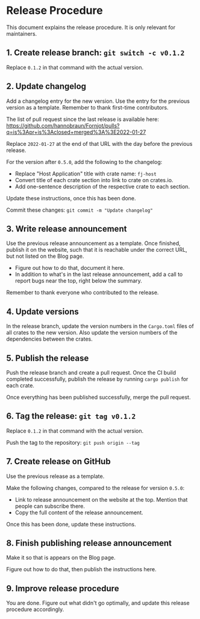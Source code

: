 # Release Procedure

This document explains the release procedure. It is only relevant for maintainers.


## 1. Create release branch: `git switch -c v0.1.2`

Replace `0.1.2` in that command with the actual version.


## 2. Update changelog

Add a changelog entry for the new version. Use the entry for the previous version as a template. Remember to thank first-time contributors.

The list of pull request since the last release is available here:
https://github.com/hannobraun/Fornjot/pulls?q=is%3Apr+is%3Aclosed+merged%3A%3E2022-01-27

Replace `2022-01-27` at the end of that URL with the day before the previous release.

For the version after `0.5.0`, add the following to the changelog:
- Replace "Host Application" title with crate name: `fj-host`
- Convert title of each crate section into link to crate on crates.io.
- Add one-sentence description of the respective crate to each section.

Update these instructions, once this has been done.

Commit these changes: `git commit -m "Update changelog"`


## 3. Write release announcement

Use the previous release announcement as a template. Once finished, publish it on the website, such that it is reachable under the correct URL, but not listed on the Blog page.

- Figure out how to do that, document it here.
- In addition to what's in the last release announcement, add a call to report bugs near the top, right below the summary.

Remember to thank everyone who contributed to the release.


## 4. Update versions

In the release branch, update the version numbers in the `Cargo.toml` files of all crates to the new version. Also update the version numbers of the dependencies between the crates.


## 5. Publish the release

Push the release branch and create a pull request. Once the CI build completed successfully, publish the release by running `cargo publish` for each crate.

Once everything has been published successfully, merge the pull request.


## 6. Tag the release: `git tag v0.1.2`

Replace `0.1.2` in that command with the actual version.

Push the tag to the repository: `git push origin --tag`


## 7. Create release on GitHub

Use the previous release as a template.

Make the following changes, compared to the release for version `0.5.0`:
- Link to release announcement on the website at the top. Mention that people can subscribe there.
- Copy the full content of the release announcement.

Once this has been done, update these instructions.


## 8. Finish publishing release announcement

Make it so that is appears on the Blog page.

Figure out how to do that, then publish the instructions here.


## 9. Improve release procedure

You are done. Figure out what didn't go optimally, and update this release procedure accordingly.
